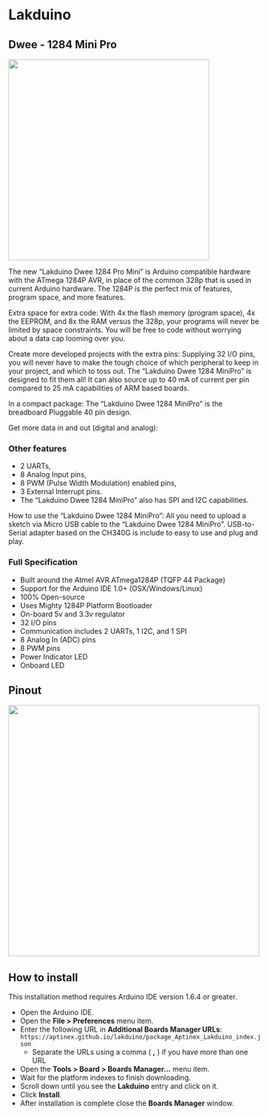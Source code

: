 # Lakduino 
## Dwee - 1284 Mini Pro 

<img src="https://user-images.githubusercontent.com/6365607/45154613-c2e9b480-b1f5-11e8-872f-5280fbeb1542.jpg" width="400"/>

The new “Lakduino Dwee 1284 Pro Mini” is Arduino compatible hardware with the ATmega 1284P AVR, in place of the common 328p that is used in current Arduino hardware. The 1284P is the perfect mix of features, program space, and more features.

Extra space for extra code: With 4x the flash memory (program space), 4x the EEPROM, and 8x the RAM versus the 328p, your programs will never be limited by space constraints. You will be free to code without worrying about a data cap looming over you.

Create more developed projects with the extra pins: Supplying 32 I/O pins, you will never have to make the tough choice of which peripheral to keep in your project, and which to toss out. The “Lakduino Dwee 1284 MiniPro” is designed to fit them all! It can also source up to 40 mA of current per pin compared to 25 mA capabilities of ARM based boards.

In a compact package:
The “Lakduino Dwee 1284 MiniPro” is the breadboard Pluggable 40 pin design.

Get more data in and out (digital and analog):

### Other features

- 2 UARTs,
- 8 Analog Input pins,
- 8 PWM (Pulse Width Modulation) enabled pins,
- 3 External Interrupt pins.
- The “Lakduino Dwee 1284 MiniPro” also has SPI and I2C capabilities.

How to use the “Lakduino Dwee 1284 MiniPro”:
All you need to upload a sketch via Micro USB cable to the “Lakduino Dwee 1284 MiniPro”. USB-to-Serial adapter based on the CH340G is include to easy to use and plug and play.

### Full Specification

- Built around the Atmel AVR ATmega1284P (TQFP 44 Package)
- Support for the Arduino IDE 1.0+ (OSX/Windows/Linux)
- 100% Open-source
- Uses Mighty 1284P Platform Bootloader
- On-board 5v and 3.3v regulator
- 32 I/O pins
- Communication includes 2 UARTs, 1 I2C, and 1 SPI
- 8 Analog In (ADC) pins
- 8 PWM pins
- Power Indicator LED
- Onboard LED

## Pinout
<img src="https://user-images.githubusercontent.com/6365607/45154427-350dc980-b1f5-11e8-8921-11acd38bdc23.jpg" width="500"/>



## How to install
This installation method requires Arduino IDE version 1.6.4 or greater.
* Open the Arduino IDE.
* Open the **File > Preferences** menu item.
* Enter the following URL in **Additional Boards Manager URLs**: `https://aptinex.github.io/lakduino/package_Aptinex_Lakduino_index.json`
  * Separate the URLs using a comma ( **,** ) if you have more than one URL
* Open the **Tools > Board > Boards Manager...** menu item.
* Wait for the platform indexes to finish downloading.
* Scroll down until you see the **Lakduino** entry and click on it.
* Click **Install**.
* After installation is complete close the **Boards Manager** window.


